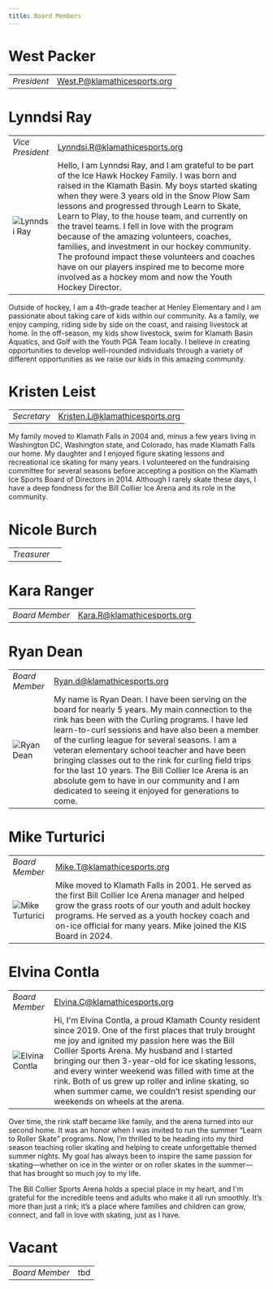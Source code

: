 ```yaml
---
title: Board Members
---
```


# West Packer
| | |
| --- | --- |
| _President_ | West.P@klamathicesports.org |

# Lynndsi Ray
| | |
| --- | --- |
| _Vice President_ | Lynndsi.R@klamathicesports.org |
| ![Lynndsi Ray](https://cdn1.sportngin.com/attachments/photo/44a4-207157499/LRay__large.jpg "Lynndsi Ray") | Hello, I am Lynndsi Ray, and I am grateful to be part of the Ice Hawk Hockey Family. I was born and raised in the Klamath Basin. My boys started skating when they were 3 years old in the Snow Plow Sam lessons and progressed through Learn to Skate, Learn to Play, to the house team, and currently on the travel teams. I fell in love with the program because of the amazing volunteers, coaches, families, and investment in our hockey community. The profound impact these volunteers and coaches have on our players inspired me to become more involved as a hockey mom and now the Youth Hockey Director. |

Outside of hockey, I am a 4th-grade teacher at Henley Elementary and I am passionate about taking care of kids within our community. As a family, we enjoy camping, riding side by side on the coast, and raising livestock at home. In the off-season, my kids show livestock, swim for Klamath Basin Aquatics, and Golf with the Youth PGA Team locally. I believe in creating opportunities to develop well-rounded individuals through a variety of different opportunities as we raise our kids in this amazing community.

# Kristen Leist
| | |
| --- | --- |
| _Secretary_ | Kristen.L@klamathicesports.org |

My family moved to Klamath Falls in 2004 and, minus a few years living in Washington DC, Washington state, and Colorado, has made Klamath Falls our home. My daughter and I enjoyed figure skating lessons and recreational ice skating for many years. I volunteered on the fundraising committee for several seasons before accepting a position on the Klamath Ice Sports Board of Directors in 2014. Although I rarely skate these days, I have a deep fondness for the Bill Collier Ice Arena and its role in the community.

# Nicole Burch
| | |
| --- | --- |
| _Treasurer_ |  |

# Kara Ranger
| | |
| --- | --- |
| _Board Member_ | Kara.R@klamathicesports.org |

# Ryan Dean
| | |
| --- | --- |
| _Board Member_ | Ryan.d@klamathicesports.org |
| ![Ryan Dean](https://cdn1.sportngin.com/attachments/photo/a624-207157480/69810336910__C5D3F9E1-027B-4939-8AB1-1A63D61E545F_large.jpg "Ryan Dean") | My name is Ryan Dean. I have been serving on the board for nearly 5 years. My main connection to the rink has been with the Curling programs. I have led learn-to-curl sessions and have also been a member of the curling league for several seasons. I am a veteran elementary school teacher and have been bringing classes out to the rink for curling field trips for the last 10 years. The Bill Collier Ice Arena is an absolute gem to have in our community and I am dedicated to seeing it enjoyed for generations to come. |

# Mike Turturici
| | |
| --- | --- |
| _Board Member_ | Mike.T@klamathicesports.org |
| ![Mike Turturici](https://cdn1.sportngin.com/attachments/photo/6e7e-207157475/Screenshot_2024-12-03_at_4.16.43_PM_large.jpeg "Mike Turturici") | Mike moved to Klamath Falls in 2001.  He served as the first Bill Collier Ice Arena manager and helped grow the grass roots of our youth and adult hockey programs. He served as a youth hockey coach and on-ice official for many years.   Mike joined the KIS Board in 2024. |

# Elvina Contla
| | |
| --- | --- |
| _Board Member_ | Elvina.C@klamathicesports.org |
| ![Elvina Contla](https://cdn1.sportngin.com/attachments/photo/530d-206489800/my_portrait_large.jpg "Elvina Contla") | Hi, I'm Elvina Contla, a proud Klamath County resident since 2019. One of the first places that truly brought me joy and ignited my passion here was the Bill Collier Sports Arena. My husband and I started bringing our then 3-year-old for ice skating lessons, and every winter weekend was filled with time at the rink. Both of us grew up roller and inline skating, so when summer came, we couldn’t resist spending our weekends on wheels at the arena. |

Over time, the rink staff became like family, and the arena turned into our second home. It was an honor when I was invited to run the summer “Learn to Roller Skate” programs. Now, I’m thrilled to be heading into my third season teaching roller skating and helping to create unforgettable themed summer nights. My goal has always been to inspire the same passion for skating—whether on ice in the winter or on roller skates in the summer—that has brought so much joy to my life.

The Bill Collier Sports Arena holds a special place in my heart, and I'm grateful for the incredible teens and adults who make it all run smoothly. It’s more than just a rink; it’s a place where families and children can grow, connect, and fall in love with skating, just as I have.

# Vacant
| | |
| --- | --- |
| _Board Member_ | tbd |
